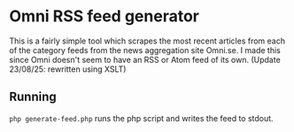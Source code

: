 # Omni RSS feed generator

This is a fairly simple tool which scrapes the most recent articles from each of the category feeds from the news aggregation site Omni.se.
I made this since Omni doesn't seem to have an RSS or Atom feed of its own.
(Update 23/08/25: rewritten using XSLT)

## Running

`php generate-feed.php` runs the php script and writes the feed to stdout.
